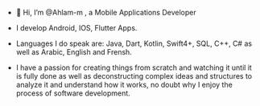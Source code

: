 - 👋 Hi, I’m @Ahlam-m , a Mobile Applications Developer

- I develop Android, IOS, Flutter Apps.

- Languages I do speak are: Java, Dart, Kotlin, Swift4+, SQL, C++, C# as well as Arabic, English and Frensh.

- I have a passion for creating things from scratch and watching it until it is fully done as well as deconstructing complex ideas and structures to analyze it and understand how it works, no doubt why I enjoy the process of software development.

